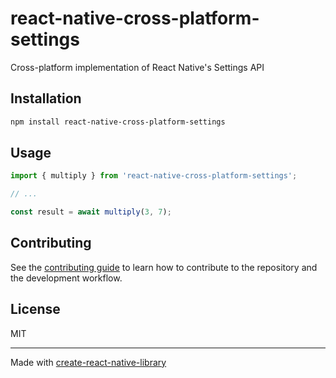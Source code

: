 # react-native-cross-platform-settings

Cross-platform implementation of React Native's Settings API

## Installation

```sh
npm install react-native-cross-platform-settings
```

## Usage

```js
import { multiply } from 'react-native-cross-platform-settings';

// ...

const result = await multiply(3, 7);
```

## Contributing

See the [contributing guide](CONTRIBUTING.md) to learn how to contribute to the repository and the development workflow.

## License

MIT

---

Made with [create-react-native-library](https://github.com/callstack/react-native-builder-bob)
